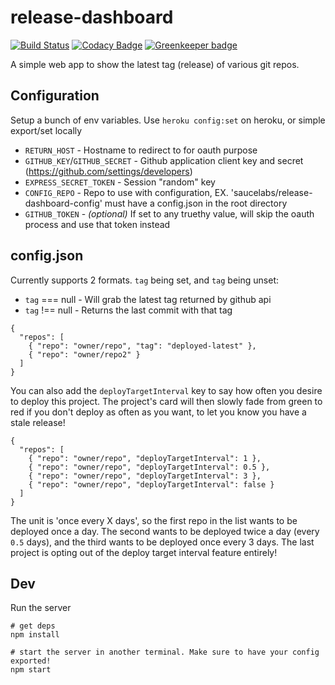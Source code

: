 # release-dashboard
[![Build Status](https://travis-ci.org/halkeye/release-dashboard.svg?branch=master)](https://travis-ci.org/halkeye/release-dashboard)
[![Codacy Badge](https://api.codacy.com/project/badge/Grade/4d3d9c3eb62f4950920db02dc8efb49d)](https://www.codacy.com/app/halkeye/release-dashboard?utm_source=github.com&amp;utm_medium=referral&amp;utm_content=halkeye/release-dashboard&amp;utm_campaign=Badge_Grade) [![Greenkeeper badge](https://badges.greenkeeper.io/halkeye/release-dashboard.svg)](https://greenkeeper.io/)

A simple web app to show the latest tag (release) of various git repos.

## Configuration

Setup a bunch of env variables. Use `heroku config:set` on heroku, or simple export/set locally

* `RETURN_HOST` - Hostname to redirect to for oauth purpose
* `GITHUB_KEY`/`GITHUB_SECRET` - Github application client key and secret (https://github.com/settings/developers)
* `EXPRESS_SECRET_TOKEN` - Session "random" key
* `CONFIG_REPO` - Repo to use with configuration, EX. 'saucelabs/release-dashboard-config' must have a config.json in the root directory
* `GITHUB_TOKEN` - *(optional)* If set to any truethy value, will skip the oauth process and use that token instead

## config.json

Currently supports 2 formats. `tag` being set, and `tag` being unset:
* `tag` === null - Will grab the latest tag returned by github api
* `tag` !== null - Returns the last commit with that tag

```
{
  "repos": [
    { "repo": "owner/repo", "tag": "deployed-latest" },
    { "repo": "owner/repo2" }
  ]
}
```

You can also add the `deployTargetInterval` key to say how often you desire to deploy this project. The project's card will then slowly fade from green to red if you don't deploy as often as you want, to let you know you have a stale release!

```
{
  "repos": [
    { "repo": "owner/repo", "deployTargetInterval": 1 },
    { "repo": "owner/repo", "deployTargetInterval": 0.5 },
    { "repo": "owner/repo", "deployTargetInterval": 3 },
    { "repo": "owner/repo", "deployTargetInterval": false }
  ]
}
```

The unit is 'once every X days', so the first repo in the list wants to be deployed once a day. The second wants to be deployed twice a day (every `0.5` days), and the third wants to be deployed once every 3 days. The last project is opting out of the deploy target interval feature entirely!

## Dev

Run the server

```
# get deps
npm install

# start the server in another terminal. Make sure to have your config exported!
npm start
```

